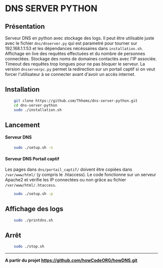 # DNS SERVER PYTHON
## Présentation
Serveur DNS en python avec stockage des logs. Il peut être utilisable juste avec le fichier ``` dns/dnserver.py ``` qui est parametré pour tourner sur 192.168.1.1:53 et les dépendances nécéssaires dans ``` installation.sh ```.
Affichage en live des requêtes effectuées et du nombre de personnes connectées.
Stockage des noms de domaines contactés avec l'IP associée.
Timeout des requêtes trop longues pour ne pas bloquer le serveur.
La version ```dnsserverpc.py``` permet la redirection sur un portail captif si on veut forcer l'utilisateur à se connecter avant d'avoir un accès internet.
## Installation
```bash
    git clone https://github.com/Thhems/dns-server-python.git
    cd dns-server-python
    sudo ./installation.sh
```
## Lancement
#### Serveur DNS
```bash
    sudo ./setup.sh -n
```
#### Serveur DNS Portail captif
Les pages dans ```dns/portail_captif/``` doivent être copiées dans ```/var/www/html/``` (y compris le .htaccess). Le code fonctionne sur un serveur Apache2 et vérifie les IP connectées ou non grâce au fichier ```/var/www/html/.htaccess```.
```bash
    sudo ./setup.sh -p
```
## Affichage des logs
```bash
    sudo ./printdns.sh
```
## Arrêt

```bash 
    sudo ./stop.sh
```
_______________________________________________________________
**A partir du projet https://github.com/howCodeORG/howDNS.git**
